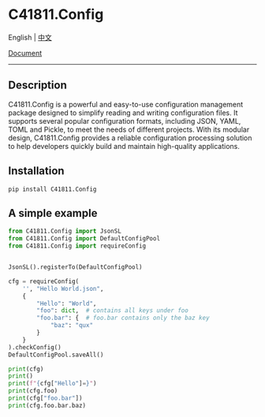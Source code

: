 # C41811.Config

English | [中文](README.md)

[Document](https://C41811Config.readthedocs.io)

---

## Description

C41811.Config is a powerful and easy-to-use configuration management package designed to simplify reading and writing
configuration files. It supports several popular configuration formats, including JSON, YAML, TOML and Pickle, to meet
the needs of different projects. With its modular design, C41811.Config provides a reliable configuration processing
solution to help developers quickly build and maintain high-quality applications.

## Installation

```commandline
pip install C41811.Config
```

## A simple example

``` python
from C41811.Config import JsonSL
from C41811.Config import DefaultConfigPool
from C41811.Config import requireConfig


JsonSL().registerTo(DefaultConfigPool)

cfg = requireConfig(
    '', "Hello World.json",
    {
        "Hello": "World",
        "foo": dict,  # contains all keys under foo
        "foo.bar": {  # foo.bar contains only the baz key
            "baz": "qux"
        }
    }
).checkConfig()
DefaultConfigPool.saveAll()

print(cfg)
print()
print(f"{cfg["Hello"]=}")
print(cfg.foo)
print(cfg["foo.bar"])
print(cfg.foo.bar.baz)
```
